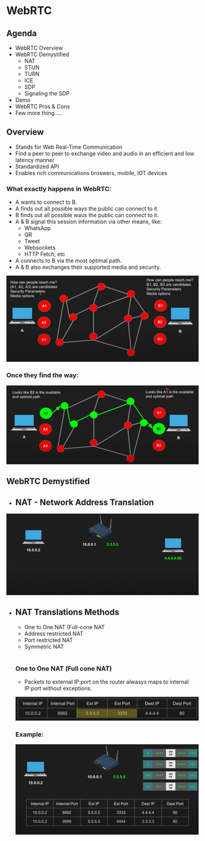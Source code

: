 # WebRTC
## Agenda
* WebRTC Overview
* WebRTC Demystified
    * NAT
    * STUN
    * TURN
    * ICE
    * SDP
    * Signaling the SDP
* Demo
* WebRTC Pros & Cons
* Few more thing.....

## Overview
* Stands for Web Real-Time Communication
* Find a peer to peer to exchange video and audio in an efficient and low latency manner
* Standardized API 
* Enables rich communications broswers, mobile, IOT devices
    
### What exactly happens in WebRTC:
   * A wants to connect to B.
   * A finds out all possible ways the public can connect to it.
   * B finds out all possible waus the public can connect to it.
   * A & B signal this session information via other means, like:
        * WhatsApp
        * QR
        * Tweet
        * Websockets
        * HTTP Fetch, etc
   *  A connects to B via the most optimal path.
   * A & B also exchanges their supported media and security.

![Overview Example](images/overview_1.PNG)
### Once they find the way:
![Overview Example](images/overview_2.PNG)

## WebRTC Demystified
* ## NAT - Network Address Translation

![NAT Explaination](images/NAT_1.gif)

* ## NAT Translations Methods
    * One to One NAT (Full-cone NAT
    * Address restricted NAT
    * Port restricted NAT
    * Symmetric NAT

    #
    ### One to One NAT (Full cone NAT)
    * Packets to external IP:port on the router alwasys maps to internal IP:port without exceptions.

    ![Full cone NAT](images/NAT_2.PNG)
    ### Example:
    ![Full cone NAT Example](images/NAT_3.gif)

